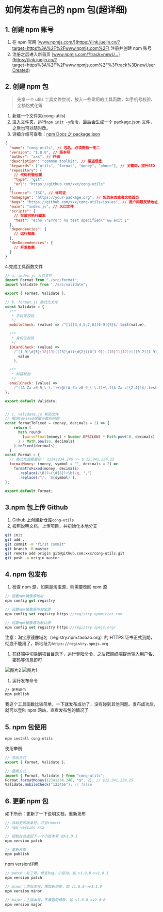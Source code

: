 # 如何发布自己的 npm 包(超详细)

## 1. 创建 npm 账号

1. 在 npm 官网 [www.npmjs.com/](https://link.juejin.cn/?target=https%3A%2F%2Fwww.npmjs.com%2F) 注册并创建 npm 账号
2. 注册之后进入新首页 [www.npmjs.com/?track=newU…](https://link.juejin.cn/?target=https%3A%2F%2Fwww.npmjs.com%2F%3Ftrack%3DnewUserCreated)
<!-- 
- It looks like you still do not have two-factor authentication(2FA) enabled on your npm account. To enable 2FA, please follow the instructions fount here（看起来您的 npm 帐户仍未启用双因素身份验证 (2FA)。要启用 2FA，请按照此处的说明进行操作）。
  - 点击[官方英文文档](https://docs.npmjs.com/configuring-two-factor-authentication)去验证，按照文档操作就行
  - [阮一峰 双因素认证（2FA）教程](https://www.ruanyifeng.com/blog/2017/11/2fa-tutorial.html)
  - [5 款好用的 2FA 两步验证工具推荐](https://www.v1tx.com/post/best-2fa-apps/)
  - 总结：认证工具需要科学上网，你懂的，稍微有些麻烦。千万要注意备份，多端通用，不然万一设备出问题了，找不到了，那就麻烦了。所以我暂时先没弄。
- You have not verified yout email address. （您尚未验证您的电子邮件地址）
  - 点击这个提示，就会向邮箱发送验证邮件，在邮箱中操作即可 -->



## 2. 创建 npm 包

> 先拿一个 utils 工具文件尝试，放入一些常用的工具函数，如手机号校验、金额格式化等

1. 新建一个文件夹(cong-utils)
2. 进入文件夹，运行`npm init -y`命令，最后会生成一个 package.json 文件，之后也可以随时改。
3. 详细介绍可查看：[npm Docs 之 package.json](https://docs.npmjs.com/cli/v8/configuring-npm/package-json)

```json
{
  "name": "cong-utils", // 包名，必须要独一无二
  "version": "1.0.0", // 版本号
  "author": "xxx", // 作者
  "description": "common toolkit", // 描述信息
  "keywords": ["utils", "format", "money", "phone"], // 关键词，提升SEO
  "repository": {
    // 代码托管位置
    "type": "git",
    "url": "https://github.com/xxx/cong-utils"
  },
  "license": "ISC", // 许可证
  "homepage": "https://your-package.org", // 包的主页或者文档首页
  "bugs": "https://github.com/xxx/cong-utils/issues", // 用户问题反馈地址
  "main": "index.js", // 入口文件
  "scripts": {
    // 存放可执行脚本
    "test": "echo \"Error: no test specified\" && exit 1"
  },
  "dependencies": {
    // 运行依赖
  },
  "devDependencies": {
    // 开发依赖
  }
}
```

4.完成工具函数文件

```js
// a. index.js 入口文件
import Format from "./src/format";
import Validate from "./src/validate";

export { Format, Validate };

// b. format.js 格式化文件
const Validate = {
  /**
   * 手机号校验
   */
  mobileCheck: (value) => /^[1][3,4,5,7,8][0-9]{9}$/.test(value),

  /**
   * 身份证校验
   */
  IDCardCheck: (value) =>
    /^[1-9]\d{5}(18|19|([23]\d))\d{2}((0[1-9])|(10|11|12))(([0-2][1-9])|10|20|30|31)\d{3}[0-9Xx]$/.test(
      value
    ),

  /**
   * 邮箱校验
   */
  emailCheck: (value) =>
    /^([A-Za-z0-9_\-\.])+\@([A-Za-z0-9_\-\.])+\.([A-Za-z]{2,4})$/.test(value),
};

export default Validate;


// c. validate.js 校验文件
// 解决toFixed保留小数的问题
const formatToFixed = (money, decimals = 2) => {
    return (
      Math.round(
        (parseFloat(money) + Number.EPSILON) * Math.pow(10, decimals)
      ) / Math.pow(10, decimals)
    ).toFixed(decimals);
  }
const Format = {
  // 格式化金额展示： 12341234.246 -> $ 12,341,234.25
  formatMoney: (money, symbol = "", decimals = 2) =>
    formatToFixed(money, decimals)
      .replace(/\B(?=(\d{3})+\b)/g, ",")
      .replace(/^/, `${symbol}`),
};

export default Format;
```



## 3.npm 包上传 Github

1. Github 上创建新仓库`cong-utils`
2. 按照说明文档，上传项目，并初始化本地分支

```bash
git init
git add .
git commit -m "first commit"
git branch -M master
git remote add origin git@github.com:xxx/cong-utils.git
git push -u origin master
```



## 4. npm 包发布

1. 检查 npm 源，如果是淘宝源，则需要改回 npm 源



```js
// 查看npm镜像源地址
npm config get registry

// 设置npm镜像源为淘宝源
npm config set registry https://registry.npmmirror.com

// 设置npm镜像源为默认源
npm config set registry https://registry.npmjs.org/
```
注意：淘宝原镜像域名（registry.npm.taobao.org）的 HTTPS 证书正式到期，彻底不能用了，新地址为`https://registry.npmjs.org`

1. 在终端中切换到项目目录下，运行登陆命令，之后按照终端提示输入用户名、密码等信息即可


![图片2](./img/npmpublish02.png)
![图片1](./img/npmpublish01.png)


1. 运行发布命令

```bash
// 发布命令
npm publish
```

我这个工具函数比较简单，一下就发布成功了，没有碰到其他问题。发布成功后，就可以登陆 npm 网站，查看发布包的情况了




## 5. npm 包使用

```js
npm install cong-utils
```

使用举例

```js
// 导出方式
export { Format, Validate };

// 使用方式
import { Format, Validate } from "cong-utils";
Format.formatMoney(12341234.246, "$", 2); // $12,341,234.25
Validate.mobileCheck("123456"); // false
```

## 6. 更新 npm 包

如下所示：更新了一下说明文档，重新发布

```js
// 自动更改版本号，并且commit
// npm version xxx

// 控制台会返回下一个小版本号 如v1.0.1
npm version patch

// 重新发布
npm publish
```

npm version详解  

```js
// patch：补丁号，修复bug，小变动，如 v1.0.0->v1.0.1
npm version patch

// minor：次版本号，增加新功能，如 v1.0.0->v1.1.0
npm version minor

// major：主版本号，不兼容的修改，如 v1.0.0->v2.0.0
npm version major
```

